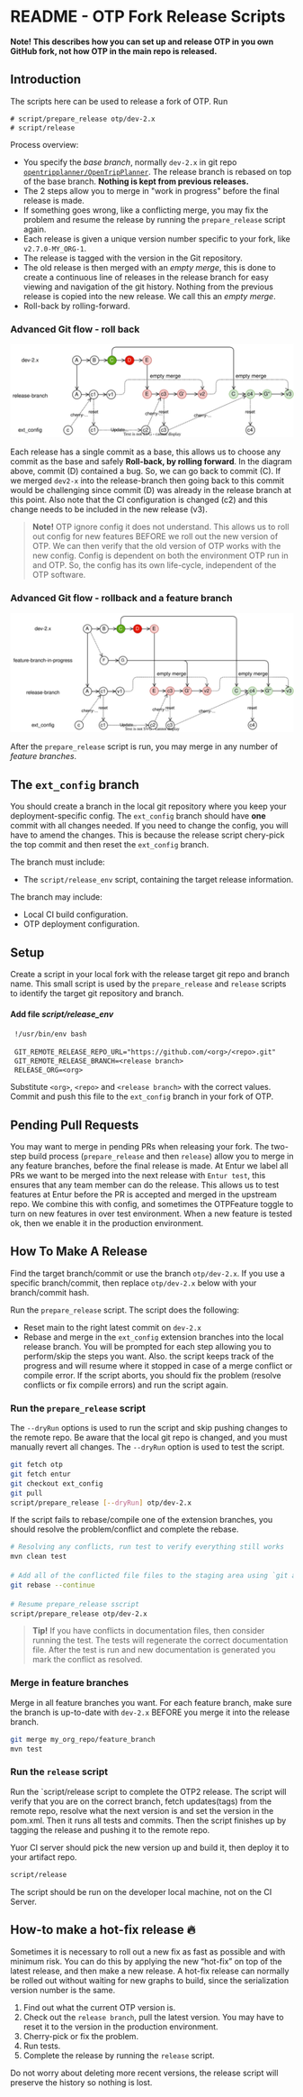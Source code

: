 # README - OTP Fork Release Scripts

**Note! This describes how you can set up and release OTP in you own GitHub fork, not how OTP in the
main repo is released.**

## Introduction

The scripts here can be used to release a fork of OTP. Run

```
# script/prepare_release otp/dev-2.x
# script/release
```

Process overview:

- You specify the _base branch_, normally `dev-2.x` in git repo [`opentripplanner/OpenTripPlanner`](https://github.com/opentripplanner/OpenTripPlanner).
  The release branch is rebased on top of the base branch. **Nothing is kept from previous releases.**
 - The 2 steps allow you to merge in "work in progress" before the final release is made.
 - If something goes wrong, like a conflicting merge, you may fix the problem and resume the release
   by running the `prepare_release` script again.
 - Each release is given a unique version number specific to your fork, like `v2.7.0-MY_ORG-1`.
 - The release is tagged with the version in the Git repository.
 - The old release is then merged with an _empty merge_, this is done to create a continuous line
   of releases in the release branch for easy viewing and navigation of the git history. Nothing
   from the previous release is copied into the new release. We call this an _empty merge_. 
 - Roll-back by rolling-forward.


### Advanced Git flow - roll back

![Release git flow](images/release-git-flow.svg)

Each release has a single commit as a base, this allows us to choose any commit as the base and
safely **Roll-back, by rolling forward**. In the diagram above, commit (D) contained a bug. So, we
can go back to commit (C). If we merged `dev2-x` into the release-branch then going back to this
commit would be challenging since commit (D) was already in the release branch at this point. 
Also note that the CI configuration is changed (c2) and this change needs to be included in the
new release (v3). 
 
> **Note!** OTP ignore config it does not understand. This allows us to roll out config for new 
> features BEFORE we roll out the new version of OTP. We can then verify that the old version of 
> OTP works with the new config. Config is dependent on both the environment OTP run in and OTP. 
> So, the config has its own life-cycle, independent of the OTP software.


### Advanced Git flow - rollback and a feature branch

![Release git flow with feature branch](images/release-git-flow-feature-branch.svg)

After the `prepare_release` script is run, you may merge in any number of _feature branches_. 


## The `ext_config` branch

You should create a branch in the local git repository where you keep your deployment-specific 
config. The `ext_config` branch should have **one** commit with all changes needed. If you need to
change the config, you will have to amend the changes. This is because the release script chery-pick
the top commit and then reset the `ext_config` branch.

The branch must include:

 - The `script/release_env` script, containing the target release information.

The branch may include:

 - Local CI build configuration.
 - OTP deployment configuration.


## Setup

 Create a script in your local fork with the release target git repo and branch name. This small
 script is used by the `prepare_release` and `release` scripts to identify the target git repository
 and branch. 

#### Add file _script/release_env_

```bach
 !/usr/bin/env bash

 GIT_REMOTE_RELEASE_REPO_URL="https://github.com/<org>/<repo>.git"
 GIT_REMOTE_RELEASE_BRANCH=<release branch>
 RELEASE_ORG=<org>
```

Substitute `<org>`, `<repo>` and `<release branch>` with the correct values. Commit and push this
file to the `ext_config` branch in your fork of OTP. 


## Pending Pull Requests

You may want to merge in pending PRs when releasing your fork. The two-step build process 
(`prepare_release` and then `release`) allow you to merge in any feature branches, before the 
final release is made. At Entur we label all PRs we want to be merged into the next release with 
`Entur test`, this ensures that any team member can do the release. This allows us to test features
at Entur before the PR is accepted and merged in the upstream repo. We combine this with config, 
and sometimes the OTPFeature toggle to turn on new features in over test environment. When a new 
feature is tested ok, then we enable it in the production environment. 

## How To Make A Release

Find the target branch/commit or use the branch `otp/dev-2.x`. If you use a specific branch/commit, 
then replace `otp/dev-2.x` below with your branch/commit hash.

Run the `prepare_release` script. The script does the following:
- Reset main to the right latest commit on `dev-2.x`
- Rebase and merge in the `ext_config` extension branches into the local release branch. You will
  be prompted for each step allowing you to perform/skip the steps you want. Also. the script keeps
  track of the progress and will resume where it stopped in case of a merge conflict or compile
  error. If the script aborts, you should fix the problem (resolve conflicts or fix compile errors)
  and run the script again.


### Run the `prepare_release` script

The `--dryRun` options is used to run the script and skip pushing changes to the remote repo. Be
aware that the local git repo is changed, and you must manually revert all changes. The `--dryRun` 
option is used to test the script.

```bash
git fetch otp
git fetch entur
git checkout ext_config
git pull
script/prepare_release [--dryRun] otp/dev-2.x
```
If the script fails to rebase/compile one of the extension branches, you should resolve the
problem/conflict and complete the rebase.

```bash
# Resolving any conflicts, run test to verify everything still works
mvn clean test

# Add all of the conflicted file files to the staging area using `git add`
git rebase --continue

# Resume prepare_release sscript
script/prepare_release otp/dev-2.x
```
> **Tip!** If you have conflicts in documentation files, then consider running the test. The tests
> will regenerate the correct documentation file. After the test is run and new documentation is
> generated you mark the conflict as resolved. 

### Merge in feature branches

Merge in all feature branches you want. For each feature branch, make sure the branch is up-to-date
with `dev-2.x` BEFORE you merge it into the release branch. 

```bash
git merge my_org_repo/feature_branch
mvn test
```

### Run the `release` script

Run the `script/release script to complete the OTP2 release. The script will verify that you are 
on the correct branch, fetch updates(tags) from the remote repo, resolve what the next version is
and set the version in the pom.xml. Then it runs all tests and commits. Then the script finishes up
by tagging the release and pushing it to the remote repo. 

Yuor CI server should pick the new version up and build it, then deploy it to your artifact repo. 

```bash
script/release
```
The script should be run on the developer local machine, not on the CI Server.


## How-to make a hot-fix release 🔥

Sometimes it is necessary to roll out a new fix as fast as possible and with minimum risk. You can 
do this by applying the new “hot-fix” on top of the latest release, and then make a new release.
A hot-fix release can normally be rolled out without waiting for new graphs to build, since the
serialization version number is the same.

1. Find out what the current OTP version is.
2. Check out the `release branch`, pull the latest version. You may have to reset it to the 
   version in the production environment. 
3. Cherry-pick or fix the problem. 
4. Run tests.
5. Complete the release by running the `release` script. 

Do not worry about deleting more recent versions, the release script will preserve the history so
nothing is lost.

